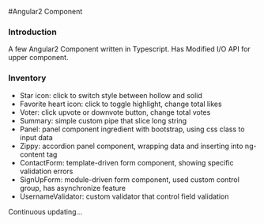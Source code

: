 #Angular2 Component

### Introduction
A few Angular2 Component written in Typescript.
Has Modified I/O API for upper component.

### Inventory

* Star icon: click to switch style between hollow and solid
* Favorite heart icon: click to toggle highlight, change total likes
* Voter: click upvote or downvote button, change total votes
* Summary: simple custom pipe that slice long string
* Panel: panel component ingredient with bootstrap, using css class to input data
* Zippy: accordion panel component, wrapping data and inserting into ng-content tag
* ContactForm: template-driven form component, showing specific validation errors
* SignUpForm: module-driven form component, used custom control group, has asynchronize feature
* UsernameValidator: custom validator that control field validation

Continuous updating...